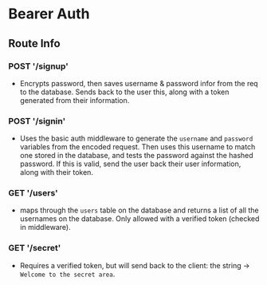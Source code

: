 # Bearer Auth

## Route Info

### POST '/signup'

- Encrypts password, then saves username & password infor from the req to the database. Sends back to the user this, along with a token generated from their information.

### POST '/signin'

- Uses the basic auth middleware to generate the `username` and `password` variables from the encoded request. Then uses this username to match one stored in the database, and tests the password against the hashed password. If this is valid, send the user back their user information, along with their token.

### GET '/users'

- maps through the `users` table on the database and returns a list of all the usernames on the database. Only allowed with a verified token (checked in middleware).

### GET '/secret'

- Requires a verified token, but will send back to the client: the string -> `Welcome to the secret area`.